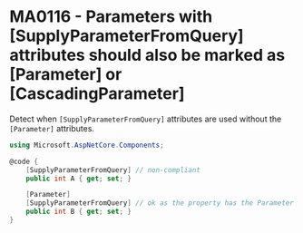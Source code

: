 # MA0116 - Parameters with \[SupplyParameterFromQuery\] attributes should also be marked as \[Parameter\] or \[CascadingParameter\]

Detect when `[SupplyParameterFromQuery]` attributes are used without the `[Parameter]` attributes.

````c#
using Microsoft.AspNetCore.Components;

@code {
    [SupplyParameterFromQuery] // non-compliant
    public int A { get; set; }

    [Parameter]
    [SupplyParameterFromQuery] // ok as the property has the Parameter attribute
    public int B { get; set; }
}
````
